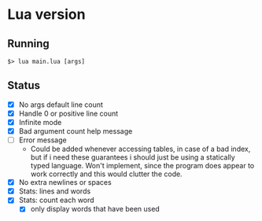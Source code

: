 # Lua version

## Running

```
$> lua main.lua [args]
```

## Status
- [x] No args default line count
- [x] Handle 0 or positive line count
- [x] Infinite mode
- [x] Bad argument count help message
- [ ] Error message
	- Could be added whenever accessing tables, in case of a bad index, but if i need these guarantees i should just be using a statically typed language. Won't implement, since the program does appear to work correctly and this would clutter the code.
- [x] No extra newlines or spaces
- [x] Stats: lines and words
- [x] Stats: count each word
	- [x] only display words that have been used